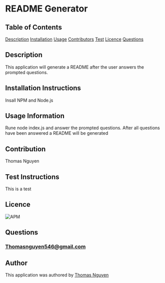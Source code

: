 
  # README Generator
  ## Table of Contents
  [Description](#description)
  [Installation](#installation)
  [Usage](#usage)
  [Contributors](#contributors)
  [Test](#test)
  [Licence](#licence)
  [Questions](#Questions)

  ## Description
  This application will generate a README after the user answers the prompted questions.

  ## Installation Instructions
  Insall NPM and Node.js

  ## Usage Information
  Rune node index.js and answer the prompted questions. After all questions have been answered a README will be generated

  ## Contribution 
  Thomas Nguyen

  ## Test Instructions
  This is a test

  ## Licence
  ![APM](https://img.shields.io/badge/APM-MIT-green)
  
  ## Questions
  ### Thomasnguyen546@gmail.com
  
  ## Author
  This application was authored by [Thomas Nguyen](https://github.com/ThomasNguyen546)
